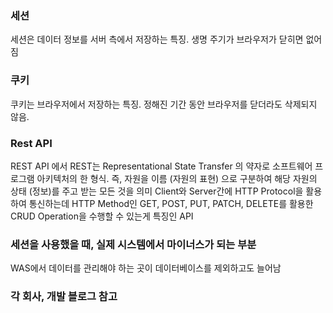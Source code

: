 ### 세션

세션은 데이터 정보를 서버 측에서 저장하는 특징. 생명 주기가 브라우저가 닫히면 없어짐

### 쿠키

쿠키는 브라우저에서 저장하는 특징. 정해진 기간 동안 브라우저를 닫더라도 삭제되지 않음.

### Rest API

REST API 에서 REST는 Representational State Transfer 의 약자로 소프트웨어 프로그램 아키텍처의 한 형식. 즉, 자원을 이름 (자원의 표현) 으로 구분하여 해당 자원의 상태 (정보)를 주고 받는 모든 것을 의미
Client와 Server간에 HTTP Protocol을 활용하여 통신하는데 HTTP Method인 GET, POST, PUT, PATCH, DELETE를 활용한 CRUD Operation을 수행할 수 있는게 특징인 API

### 세션을 사용했을 때, 실제 시스템에서 마이너스가 되는 부분

WAS에서 데이터를 관리해야 하는 곳이 데이터베이스를 제외하고도 늘어남

### 각 회사, 개발 블로그 참고
